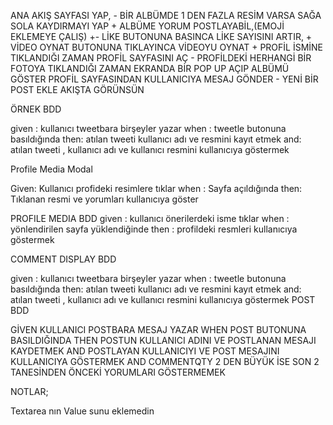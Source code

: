 ANA AKIŞ SAYFASI YAP, -
BİR ALBÜMDE 1 DEN FAZLA RESİM VARSA SAĞA SOLA KAYDIRMAYI YAP +
ALBÜME YORUM POSTLAYABİL,(EMOJİ EKLEMEYE ÇALIŞ) +-
LİKE BUTONUNA BASINCA LİKE SAYISINI ARTIR, +
VİDEO OYNAT BUTONUNA TIKLAYINCA VİDEOYU OYNAT +
PROFİL İSMİNE TIKLANDIĞI ZAMAN PROFİL SAYFASINI AÇ -
PROFİLDEKİ HERHANGİ BİR FOTOYA TIKLANDIĞI ZAMAN EKRANDA BİR POP UP AÇIP ALBÜMÜ GÖSTER
PROFİL SAYFASINDAN KULLANICIYA MESAJ GÖNDER -
YENİ BİR POST EKLE AKIŞTA GÖRÜNSÜN

ÖRNEK BDD

given : kullanıcı tweetbara birşeyler yazar
when : tweetle butonuna basıldığında
then: atılan tweeti kullanıcı adı ve resmini kayıt etmek
and: atılan tweeti , kullanıcı adı ve kullanıcı resmini kullanıcıya göstermek

Profile Media Modal

Given: Kullanıcı profideki resimlere tıklar
when : Sayfa açıldığında
then: Tıklanan resmi ve yorumları kullanıcıya göster

PROFILE MEDIA BDD
given : kullanıcı önerilerdeki isme tıklar
when : yönlendirilen sayfa yüklendiğinde
then : profildeki resmleri kullanıcıya göstermek

COMMENT DISPLAY BDD

given : kullanıcı tweetbara birşeyler yazar
when : tweetle butonuna basıldığında
then: atılan tweeti kullanıcı adı ve resmini kayıt etmek
and: atılan tweeti , kullanıcı adı ve kullanıcı resmini kullanıcıya göstermek
POST BDD

GİVEN
KULLANICI POSTBARA MESAJ YAZAR
WHEN
POST BUTONUNA BASILDIĞINDA
THEN
POSTUN KULLANICI ADINI VE POSTLANAN MESAJI KAYDETMEK
AND
POSTLAYAN KULLANICIYI VE POST MESAJINI KULLANICIYA GÖSTERMEK
AND
COMMENTQTY 2 DEN BÜYÜK İSE SON 2 TANESİNDEN ÖNCEKİ YORUMLARI GÖSTERMEMEK

NOTLAR;

Textarea nın Value sunu eklemedin
